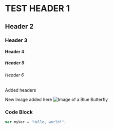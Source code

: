 # TEST HEADER 1
## Header 2
### Header 3
#### Header 4
##### Header 5
###### Header 6

Added headers

New Image added here
![Image of a Blue Butterfly](https://image7.photobiz.com/4648/17_20171230115853_7397315_large.png)

### Code Block
``` javascript
var myVar = "Hello, world!";
```
